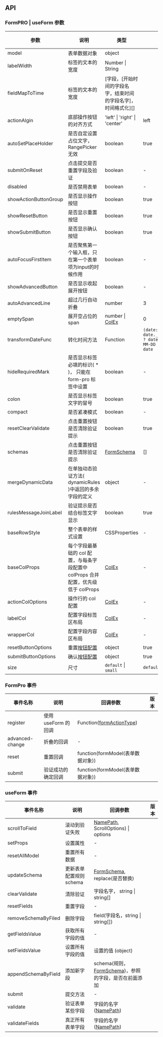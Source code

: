 ## API

### FormPRO | useForm 参数

| 参数 | 说明 | 类型 | 默认值 | 版本 |
| --- | --- | --- | --- | --- |
| model | 表单数据对象 | object |  |  |
| labelWidth | 标签的文本的宽度 | Number \| String |  |  |
| fieldMapToTime | 标签的文本的宽度 | [字段，[开始时间的字段名字，结束时间的字段名字]， 时间格式化][] |  |  |
| actionAlgin | 底部操作按钮的对齐方式 | 'left' \| 'right' \| 'center' | left |  |
| autoSetPlaceHolder | 是否自定设置占位文字， RangePicker 无效 | boolean | true |  |
| submitOnReset | 点击提交是否重置字段及验证 | boolean | - |  |
| disabled | 是否禁用表单 | boolean | - |  |
| showActionButtonGroup | 是否显示操作按钮 | boolean | true |  |
| showResetButton | 是否显示重置按钮 | boolean | true |  |
| showSubmitButton | 是否显示确认按钮 | boolean | true |  |
| autoFocusFirstItem | 是否聚焦第一个输入框，只在第一个表单项为input的时候作用 | boolean | - |  |
| showAdvancedButton | 是否显示收起展开按钮 | boolean | - |  |
| autoAdvancedLine | 超过几行自动折叠 | number | 3 |  |
| emptySpan | 展开空占位的 span | number \| [ColEx](https://github.com/fe6/water-pro/blob/next/components/form-pro/src/types/index.ts#L4) | 0 |  |
| transformDateFunc | 转化时间方法 | Function | `(date: any) => date._isAMomentObject ? date?.format('YYYY-MM-DD HH:mm:ss') : date` |  |
| hideRequiredMark | 是否显示标签必填的标识( * )， 只能在 form-pro 标签中设置 | boolean | - |  |
| colon | 是否显示标签文字的冒号 | boolean | true |  |
| compact | 是否紧凑模式 | boolean | - |  |
| resetClearValidate | 点击重置按钮是否清除验证提示 | boolean | true |  |
| schemas | 点击重置按钮是否清除验证提示 | [FormSchema](https://github.com/fe6/water-pro/blob/next/components/form-pro/src/types/form.ts#L126) | [] |  |
| mergeDynamicData | 在单独动态验证方法( dynamicRules )中返回的多余字段的定义 | object | - |  |
| rulesMessageJoinLabel | 验证提示是否结合标签文字显示 | boolean | true |  |
| baseRowStyle | 整个表单的样式设置 | CSSProperties | - |  |
| baseColProps | 每个字段最基础的 col 配置，与每条字段配置中 colProps 合并配置，优先级低于 colProps | [ColEx](https://github.com/fe6/water-pro/blob/next/components/form-pro/src/types/index.ts#L4) | - |  |
| actionColOptions | 操作行的 col 配置 | [ColEx](https://github.com/fe6/water-pro/blob/next/components/form-pro/src/types/index.ts#L4) | - |  |
| labelCol | 配置字段标签区布局 | [ColEx](https://github.com/fe6/water-pro/blob/next/components/form-pro/src/types/index.ts#L4) | - |  |
| wrapperCol | 配置字段内容区布局 | [ColEx](https://github.com/fe6/water-pro/blob/next/components/form-pro/src/types/index.ts#L4) | - |  |
| resetButtonOptions | 重置[按钮配置](./button-cn) | object | true |  |
| submitButtonOptions | 确认[按钮配置](./button-cn) | object | true |  |
| size | 尺寸 | `default` \| `small` | `default` |  |

### FormPro 事件

| 事件名称 | 说明                   | 回调参数          | 版本 |
| -------- | ---------------------- | ----------------- | --- |
| register | 使用 useForm 的回调 | Function([formActionType](https://github.com/fe6/water-pro/blob/next/components/form-pro/src/types/form.ts#L29)) |  |
| advanced-change   | 折叠的回调 | - |  |
| reset | 重置回调 | function(formModel(表单数据对象)) |  |
| submit | 验证成功的确定回调 | function(formModel(表单数据对象)) |  |

### useForm 事件

| 事件名称 | 说明                   | 回调参数          | 版本 |
| -------- | ---------------------- | ----------------- | --- |
| scrollToField | 滚动到验证失败 | [NamePath](https://github.com/fe6/water-pro/blob/next/components/form/interface.ts#L4), ScrollOptions) \| options |  |
| setProps | 设置属性 | - |  |
| resetAllModel | 重置所有数据 | - |  |
| updateSchema | 更新表单配置规则 schema | [FormSchema](https://github.com/fe6/water-pro/blob/next/components/form-pro/src/types/form.ts#L126), replace(是否替换) |  |
| clearValidate | 清除验证 | 字段名字， string \| string[] |  |
| resetFields | 重置字段 | - |  |
| removeSchemaByFiled | 删除字段 | field(字段名，string \| string[]) |  |
| getFieldsValue | 获取所有字段的值 | - |  |
| setFieldsValue | 设置所有字段的值 | 设置的值 (object) |  |
| appendSchemaByField | 添加新字段 | schema(规则， [FormSchema](https://github.com/fe6/water-pro/blob/next/components/form-pro/src/types/form.ts#L126))，参照的字段，是否在前面添加  |  |
| submit | 提交方法 | - |  |
| validate | 验证表单某些字段 | 字段的名字([NamePath](https://github.com/fe6/water-pro/blob/next/components/form/interface.ts#L4)) |  |
| validateFields | 真正所有表单字段 | 字段的名字([NamePath](https://github.com/fe6/water-pro/blob/next/components/form/interface.ts#L4)) |  |
